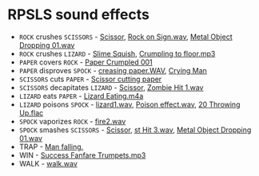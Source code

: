 # RPSLS sound effects

- `ROCK` crushes `SCISSORS` - [Scissor], [Rock on Sign.wav], [Metal Object Dropping 01.wav]
- `ROCK` crushes `LIZARD` - [Slime Squish], [Crumpling to floor.mp3]
- `PAPER` covers `ROCK` - [Paper Crumpled 001]
- `PAPER` disproves `SPOCK` - [creasing paper.WAV], [Crying Man]
- `SCISSORS` cuts `PAPER` - [Scissor cutting paper]
- `SCISSORS` decapitates `LIZARD` - [Scissor], [Zombie Hit 1.wav]
- `LIZARD` eats `PAPER` - [Lizard Eating.m4a]
- `LIZARD` poisons `SPOCK` - [lizard1.wav], [Poison effect.wav], [20 Throwing Up.flac]
- `SPOCK` vaporizes `ROCK` - [fire2.wav]
- `SPOCK` smashes `SCISSORS` - [Scissor], [st Hit 3.wav], [Metal Object Dropping 01.wav]
- TRAP - [Man falling.]
- WIN - [Success Fanfare Trumpets.mp3]
- WALK - [walk.wav]

[Rock on Sign.wav]: https://freesound.org/people/shutup_outcast/sounds/367835/
[Scissor]: https://freesound.org/people/avreference/sounds/608078/
[Lizard Eating.m4a]: https://freesound.org/people/kbriber/sounds/505174/
[lizard1.wav]: https://freesound.org/people/-sihiL/sounds/213844/
[Crumpling to floor.mp3]: https://freesound.org/people/DJ%20Burnham/sounds/76777/
[Slime Squish]: https://freesound.org/people/qubodup/sounds/442772/
[Scissor cutting paper]: https://freesound.org/people/tessaah/sounds/234679/
[Paper Crumpled 001]: https://freesound.org/people/razrox/sounds/197179/
[Crying Man]: https://freesound.org/people/scottemoil/sounds/263776/
[Poison effect.wav]: https://freesound.org/people/Mendenhall02/sounds/565145/
[20 Throwing Up.flac]: https://freesound.org/people/D.jones/sounds/528790/
[fire2.wav]: https://freesound.org/people/tc630/sounds/47835/
[st Hit 3.wav]: https://freesound.org/people/Porklash/sounds/485580/
[Zombie Hit 1.wav]: https://freesound.org/people/tonsil5/sounds/555420/
[Metal Object Dropping 01.wav]: https://freesound.org/people/Tim_Verberne/sounds/537752/
[creasing paper.WAV]: https://freesound.org/people/krb21/sounds/118606/
[Door Creak]: https://freesound.org/people/stib/sounds/346267/
[Man falling.]: https://freesound.org/people/mikimo/sounds/249841/
[Success Fanfare Trumpets.mp3]: https://freesound.org/people/FunWithSound/sounds/456966/
[walk.wav]: https://freesound.org/people/hitmount/sounds/321583/